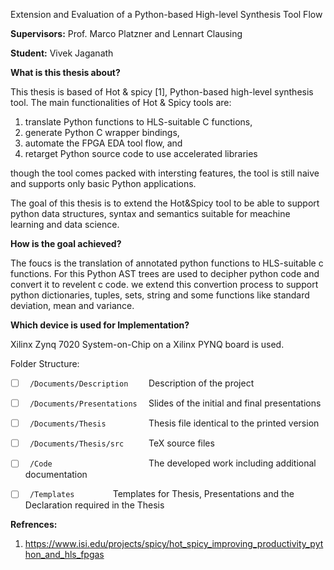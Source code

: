Extension and Evaluation of a Python-based High-level Synthesis Tool Flow

**Supervisors:** Prof. Marco Platzner and Lennart Clausing

**Student:** Vivek Jaganath

**What is this thesis about?**

This thesis is based of Hot & spicy [1], Python-based high-level synthesis tool. The main functionalities of Hot & Spicy tools are:
1. translate Python functions to HLS-suitable C functions,
2.  generate Python C wrapper bindings,
3.  automate the FPGA EDA tool flow, and
4.  retarget Python source code to use accelerated libraries

though the tool comes packed with intersting features, the tool is still naive and supports only basic Python applications.

The goal of this thesis is to extend the Hot&Spicy tool to be able to support python data structures, syntax and semantics suitable for meachine learning and data science.


**How is the goal achieved?**

The foucs is the translation of annotated python functions to HLS-suitable c functions. For this Python AST trees are used to decipher python code and convert it to revelent c code.
we extend this convertion process to support python dictionaries, tuples, sets, string and some functions like standard deviation, mean and variance.
	
**Which device is used for Implementation?**

Xilinx Zynq 7020 System-on-Chip on a Xilinx PYNQ board is used.
	
Folder Structure:

* [ ] `  /Documents/Description     `  Description of the project

* [ ] `  /Documents/Presentations   `  Slides of the initial and final presentations

* [ ] `  /Documents/Thesis          `  Thesis file identical to the printed version

* [ ] `  /Documents/Thesis/src      `  TeX source files

* [ ] `  /Code                      `  The developed work including additional documentation

* [ ] `  /Templates		    `  Templates for Thesis, Presentations and the Declaration required in the Thesis

**Refrences:**

1. https://www.isi.edu/projects/spicy/hot_spicy_improving_productivity_python_and_hls_fpgas
